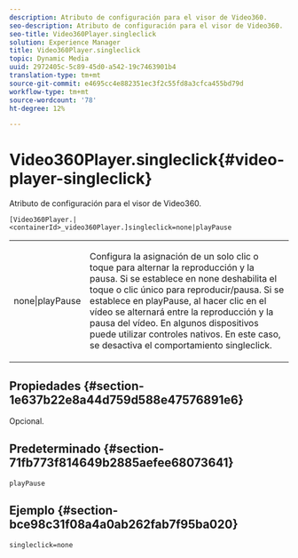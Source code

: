 ```yaml
---
description: Atributo de configuración para el visor de Video360.
seo-description: Atributo de configuración para el visor de Video360.
seo-title: Video360Player.singleclick
solution: Experience Manager
title: Video360Player.singleclick
topic: Dynamic Media
uuid: 2972405c-5c89-45d0-a542-19c7463901b4
translation-type: tm+mt
source-git-commit: e4695cc4e882351ec3f2c55fd8a3cfca455bd79d
workflow-type: tm+mt
source-wordcount: '78'
ht-degree: 12%

---
```



# Video360Player.singleclick{#video-player-singleclick}

Atributo de configuración para el visor de Video360.

`[Video360Player.|<containerId>_video360Player.]singleclick=none|playPause`

<table id="table_441553CD34C94A58A9D7CBF772DEDDB6"> 
 <tbody> 
  <tr> 
   <td colname="col1"> <p> <span class="codeph"> none|playPause</span> </p> </td> 
   <td colname="col2"> <p> Configura la asignación de un solo clic o toque para alternar la reproducción y la pausa. Si se establece en <span class="codeph"> none</span> deshabilita el toque o clic único para reproducir/pausa. Si se establece en <span class="codeph"> playPause</span>, al hacer clic en el vídeo se alternará entre la reproducción y la pausa del vídeo. En algunos dispositivos puede utilizar controles nativos. En este caso, se desactiva el comportamiento <span class="codeph"> singleclick</span>. </p> </td> 
  </tr> 
 </tbody> 
</table>

## Propiedades {#section-1e637b22e8a44d759d588e47576891e6}

Opcional.

## Predeterminado {#section-71fb773f814649b2885aefee68073641}

`playPause`

## Ejemplo {#section-bce98c31f08a4a0ab262fab7f95ba020}

```
singleclick=none
```

